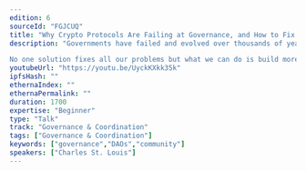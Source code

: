 ```yaml
---
edition: 6
sourceId: "FGJCUQ"
title: "Why Crypto Protocols Are Failing at Governance, and How to Fix It"
description: "Governments have failed and evolved over thousands of years. But some web3 projects were built as though they’d get it right on the first try. That’s not realistic. And it’s not working. People don’t vote, the rules are complex, and protocols aren’t inclusive.

No one solution fixes all our problems but what we can do is build more adaptable governance systems. With a flexible, upgradeable, and modular foundation, governance systems can increase innovation & participation and decrease turmoil."
youtubeUrl: "https://youtu.be/UyckKXkk35k"
ipfsHash: ""
ethernaIndex: ""
ethernaPermalink: ""
duration: 1700
expertise: "Beginner"
type: "Talk"
track: "Governance & Coordination"
tags: ["Governance & Coordination"]
keywords: ["governance","DAOs","community"]
speakers: ["Charles St. Louis"]
---
```

